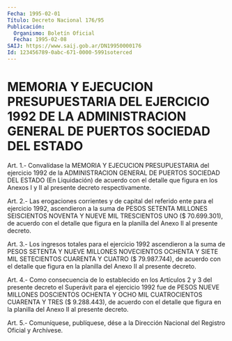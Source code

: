 ```yaml
---
Fecha: 1995-02-01
Título: Decreto Nacional 176/95
Publicación:
  Organismo: Boletín Oficial
  Fecha: 1995-02-08
SAIJ: https://www.saij.gob.ar/DN19950000176
Id: 123456789-0abc-671-0000-5991soterced
---
```

# MEMORIA Y EJECUCION PRESUPUESTARIA DEL EJERCICIO 1992 DE LA ADMINISTRACION GENERAL DE PUERTOS SOCIEDAD DEL ESTADO

<a id="1"></a>
Art. 1.- Convalídase la MEMORIA Y EJECUCION PRESUPUESTARIA del ejercicio  1992  de  la  ADMINISTRACION GENERAL DE PUERTOS SOCIEDAD DEL ESTADO (En Liquidación)  de  acuerdo  con el detalle que figura en   los  Anexos  I  y  II  al  presente  decreto  respectivamente.

<a id="2"></a>
Art.  2.- Las erogaciones corrientes y de capital del referido ente para el  ejercicio  1992,  ascendieron  a  la  suma  de  PESOS SETENTA  MILLONES  SEISCIENTOS NOVENTA Y NUEVE MIL TRESCIENTOS UNO ($  70.699.301),  de acuerdo  con  el  detalle  que  figura  en  la planilla del Anexo II al presente decreto.

<a id="3"></a>
Art. 3.- Los ingresos totales para el ejercicio 1992 ascendieron a la suma de PESOS SETENTA Y NUEVE MILLONES NOVECIENTOS  OCHENTA  Y SIETE MIL SETECIENTOS CUARENTA Y CUATRO  ($ 79.987.744), de acuerdo  con  el  detalle que figura en la planilla del Anexo II al presente decreto.

<a id="4"></a>
Art. 4.- Como consecuencia de lo establecido en los Artículos 2 y 3  del  presente  decreto el Superávit para el ejercicio 1992 fue de PESOS NUEVE MILLONES DOSCIENTOS OCHENTA Y OCHO MIL CUATROCIENTOS CUARENTA  Y  TRES  ($  9.288.443),  de acuerdo con el detalle  que  figura  en  la  planilla  del  Anexo  II  al presente decreto.

<a id="5"></a>
Art. 5.- Comuníquese, publíquese, dése a la Dirección Nacional del Registro Oficial y Archívese.